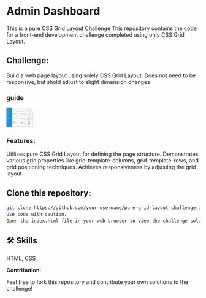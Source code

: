 
# Admin Dashboard
This is a pure CSS Grid Layout Challenge
This repository contains the code for a front-end development challenge completed using only CSS Grid Layout.

## Challenge:

Build a web page layout using solely CSS Grid Layout. Does not need to be responsive, but shold adjust to slight dimension changes

### guide
<img src="./assets/dashboard-project.png" width="70">

### Features:

Utilizes pure CSS Grid Layout for defining the page structure.
Demonstrates various grid properties like grid-template-columns, grid-template-rows, and grid positioning techniques.
Achieves responsiveness by adjusting the grid layout


## Clone this repository:

```bash
git clone https://github.com/your-username/pure-grid-layout-challenge.git
Use code with caution.
Open the index.html file in your web browser to view the challenge solution.
```

## 🛠 Skills
HTML, CSS


**Contribution:**

Feel free to fork this repository and contribute your own solutions to the challenge!